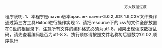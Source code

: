                                                           方大数据过渡
 程序说明:
  1、本程序是maven版本apache-maven-3.6.2,JDK 1.8,CSV文件操作通过第三方工具Hutool进行操作实现
  2、请把resource下的.csv的文件全部放置 在C盘的根目录下，注意所有文件的编码格式必须为utf-8，如果出现读取数据乱码，请先查看编码是否为utf-8
  3、执行顺序请按照文件名称的后缀数字01 02 顺序执行
